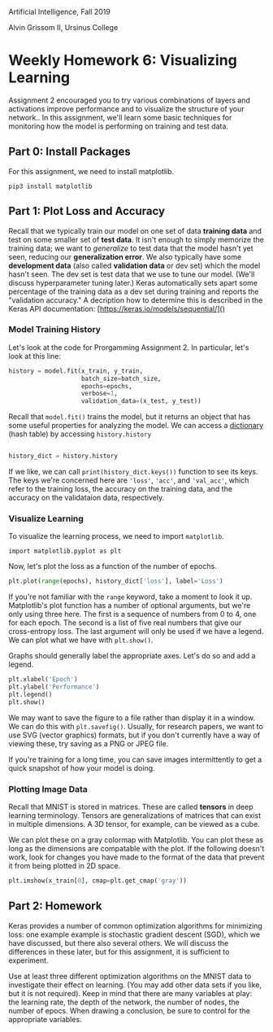 Artificial Intelligence, Fall 2019

Alvin Grissom II, Ursinus College


# Weekly Homework 6: Visualizing Learning


Assignment 2 encouraged you to try various combinations of layers and activations improve performance and to visualize the structure of your network..  In this assignment, we'll learn some basic techniques for monitoring how the model is performing on training and test data.

## Part 0: Install Packages

For this assignment, we need to install matplotlib.

    pip3 install matplotlib



## Part 1: Plot Loss and Accuracy

Recall that we typically train our model on one set of data **training data** and test on some smaller set of **test data**.  It isn't enough to simply memorize the training data; we want to *generalize* to test data that the model hasn't yet seen, reducing our **generalization error**.  We also typically have some **development data** (also called **validation data** or dev set) which the model hasn't seen.  The dev set is test data that we use to tune our model. (We'll discuss hyperparameter tuning later.)  Keras automatically sets apart some percentage of the training data as a dev set during training and reports the "validation accuracy."  A decription how to determine this is described in the Keras API documentation: [https://keras.io/models/sequential/]()

### Model Training History

Let's look at the code for Prorgamming Assignment 2.  In particular, let's look at this line:

```python
history = model.fit(x_train, y_train,
                    batch_size=batch_size,
                    epochs=epochs,
                    verbose=1,
                    validation_data=(x_test, y_test))
```

Recall that `model.fit()` trains the model, but it returns an object that has some useful properties for analyzing the model.  We can access a [dictionary](https://www.w3schools.com/python/python_dictionaries.asp) (hash table) by accessing `history.history`

```python

history_dict = history.history
```

If we like, we can call `print(history_dict.keys())` function to see its keys.  The keys we're concerned here are `'loss'`, `'acc'`, and `'val_acc'`,  which refer to the training loss, the accuracy on the training data, and the accuracy on the validataion data, respectively.

### Visualize Learning

To visualize the learning process, we need to import `matplotlib`.

    import matplotlib.pyplot as plt

Now, let's plot the loss as a function of the number of epochs.

```python
plt.plot(range(epochs), history_dict['loss'], label='Loss')

```

If you're not familiar with the `range` keyword, take a moment to look it up.  Matplotlib's plot function has a number of optional arguments, but we're only using three here.  The first is a sequence of numbers from 0 to 4, one for each epoch.  The second is a list of five real numbers that give our cross-entropy loss.  The last argument will only be used if we have a legend.   We can plot what we have with `plt.show()`.

Graphs should generally label the appropriate axes.  Let's do so and add a legend.



```python
plt.xlabel('Epoch')
plt.ylabel('Performance')
plt.legend()
plt.show()

```

We may want to save the figure to a file rather than display it in a window.  We can do this with `plt.savefig()`.  Usually, for research papers, we want to use SVG (vector graphics) formats, but if you don't currently have a way of viewing these, try saving as a PNG or JPEG file.

If you're training for a long time, you can save images intermittently to get a quick snapshot of how your model is doing.

### Plotting Image Data

Recall that MNIST is stored in matrices.  These are called **tensors** in deep learning terminology.  Tensors are generalizations of matrices that can exist in multiple dimensions.  A 3D tensor, for example, can be viewed as a cube.

 We can plot these on a gray colormap with Matplotlib.  You can plot these as long as the dimensions are compatable with the plot.  If the following doesn't work, look for changes you have made to the format of the data that prevent it from being plotted in 2D space.

```python
plt.imshow(x_train[0], cmap=plt.get_cmap('gray'))

```

## Part 2: Homework

Keras provides a number of common optimization algorithms for minimizing loss: one example example is stochastic gradient descent (SGD), which we have discussed, but there also several others.  We will discuss the differences in these later, but for this assignment, it is sufficient to experiment.

Use at least three different optimization algorithms on the MNIST data to investigate their effect on learning.  (You may add other data sets if you like, but it is not required).  Keep in mind that there are many variables at play: the learning rate, the depth of the network, the number of nodes, the number of epocs.  When drawing a conclusion, be sure to control for the appropriate variables.
